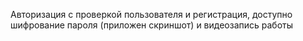 Авторизация с проверкой пользователя и регистрация, доступно шифрование пароля (приложен скриншот) и видеозапись работы
